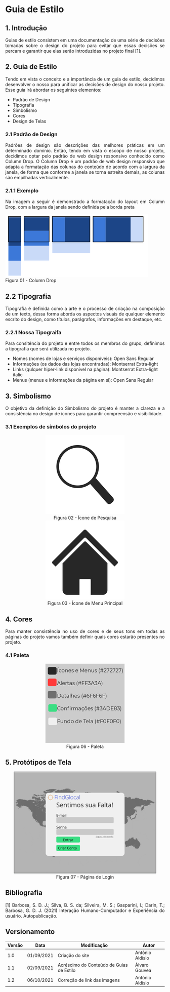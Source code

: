 # Guia de Estilo

## 1. Introdução
<p  align = "justify">
    Guias de estilo consistem em uma documentação de uma série de decisões tomadas sobre o design do projeto para evitar que essas decisões se percam e garantir que elas serão introduzidas no projeto final [1].
</p>

## 2. Guia de Estilo
<p  align = "justify">
    Tendo em vista o conceito e a importância de um guia de estilo, decidimos desenvolver o nosso para unificar as decisões de design do nosso projeto. Esse guia irá abordar os seguintes elementos:
</p>

- Padrão de Design
- Tipografia
- Simbolismo
- Cores
- Design de Telas

### 2.1 Padrão de Design
<p  align = "justify"> 
    Padrões de design são descrições das melhores práticas em um determinado domínio. Então, tendo em vista o escopo de nosso projeto, decidimos optar pelo padrão de web design responsivo conhecido como Column Drop.
    O Column Drop é um padrão de web design responsivo que adapta a formatação das colunas do conteúdo de acordo com a largura da janela, de forma que conforme a janela se torna estreita demais, as colunas são empilhadas verticalmente.
</p>

### 2.1.1 Exemplo
<p  align = "justify">Na imagem a seguir é demonstrado a formatação do layout em Column Drop, com a largura da janela sendo definida pela borda preta</p>
<img width="450px" src="../../assets/imgs/ColumnDrop.png" alt="ColumnDrop">
<figcaption>Figura 01 - Column Drop</figcaption>

## 2.2 Tipografia
<p align = "justify">
    Tipografia é definida como a arte e o processo de criação na composição de um texto, dessa forma aborda os aspectos visuais de qualquer elemento escrito do design, como títulos, parágrafos, informações em destaque, etc.</p>

### 2.2.1 Nossa Tipograifa
<p align = "justify">
    Para consitência do projeto e entre todos os membros do grupo, definimos a tipografia que será utilizada no projeto.
</p>

- Nomes (nomes de lojas e serviços disponíveis): Open Sans Regular
- Informações (os dados das lojas encontradas): Montserrat Extra-light
- Links (qulquer hiper-link disponível na página): Montserrat Extra-light italic
- Menus (menus e informações da página em si): Open Sans Regular

## 3. Simbolismo
<p align = "justify">
    O objetivo da definição do Simbolismo do projeto é manter a clareza e a consistência no design de ícones para garantir compreensão e visibilidade.
</p>

### 3.1 Exemplos de símbolos do projeto

<center>

<img width="250px" src="../../assets/imgs/Pesquisa.png" alt="Pesquisa">
<figcaption>Figura 02 - Ícone de Pesquisa</figcaption>
<img width="250px" src="../../assets/imgs/Home.png" alt="Home">
<figcaption>Figura 03 - Ícone de Menu Principal</figcaption>

</center>

## 4. Cores
<p align = "justify">
    Para manter consistência no uso de cores e de seus tons em todas as páginas do projeto vamos também definir quais cores estarão presentes no projeto.
</p>

### 4.1 Paleta

<center>

<img width="250px" src="../../assets/imgs/Cores.png" alt="Cores">
<figcaption>Figura 06 - Paleta</figcaption>

</center>

## 5. Protótipos de Tela

<center>
<img width="450px" src="../../assets/imgs/Login.png" alt="Login">
<figcaption>Figura 07 - Página de Login</figcaption>
</center>


## Bibliografia <a id="Bibliografia"></a>
<p align = "justify"> [1] Barbosa, S. D. J.; Silva, B. S. da; Silveira, M. S.; Gasparini, I.; Darin, T.; Barbosa, G. D. J. (2021) Interação Humano-Computador e Experiência do usuário. Autopublicação. </p>


## Versionamento

<center>

| Versão | Data | Modificação | Autor |
|--|--|--|--|
| 1.0 | 01/09/2021 | Criação do site | Antônio Aldísio |
| 1.1 | 02/09/2021 | Acréscimo do Conteúdo de Guias de Estilo | Álvaro Gouvea |
| 1.2 | 06/10/2021 | Correção de link das imagens | Antônio Aldísio |

</center>